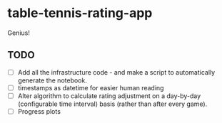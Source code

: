 # table-tennis-rating-app

Genius!


## TODO

- [ ] Add all the infrastructure code - and make a script to automatically generate the notebook.
- [ ] timestamps as datetime for easier human reading
- [ ] Alter algorithm to calculate rating adjustment on a day-by-day (configurable time interval) basis (rather than after every game).
- [ ] Progress plots

